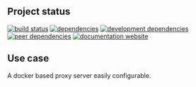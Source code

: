 <!-- #!/usr/bin/env markdown
-*- coding: utf-8 -*-
region header
Copyright Torben Sickert 16.12.2012

License
-------

This library written by Torben Sickert stand under a creative commons naming
3.0 unported license. see http://creativecommons.org/licenses/by/3.0/deed.de
endregion -->

Project status
--------------

[![build status](https://travis-ci.org/thaibault/proxy.svg?branch=master)](https://travis-ci.org/thaibault/proxy)
[![dependencies](https://img.shields.io/david/thaibault/proxy.svg)](https://david-dm.org/thaibault/proxy)
[![development dependencies](https://img.shields.io/david/dev/thaibault/proxy.svg)](https://david-dm.org/thaibault/proxy?type=dev)
[![peer dependencies](https://img.shields.io/david/peer/thaibault/proxy.svg)](https://david-dm.org/thaibault/proxy?type=peer)
[![documentation website](https://img.shields.io/website-up-down-green-red/http/torben.website/proxy.svg?label=documentation-website)](http://torben.website/proxy)

<!--|deDE:Einsatz-->
Use case
--------

A docker based proxy server easily configurable.

<!-- region vim modline
vim: set tabstop=4 shiftwidth=4 expandtab:
vim: foldmethod=marker foldmarker=region,endregion:
endregion -->
